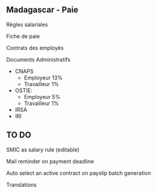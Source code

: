 Madagascar - Paie
-----------------

Règles salariales

Fiche de paie

Contrats des employés

Documents Administratifs

* CNAPS
    * Employeur 13%
    * Travailleur 1%
* OSTIE:
    * Employeur 5%
    * Travailleur 1%
* IRSA
* IRI

TO DO
-----
SMIC as salary rule (editable)

Mail reminder on payment deadline

Auto select an active contract on payslip batch generation

Translations